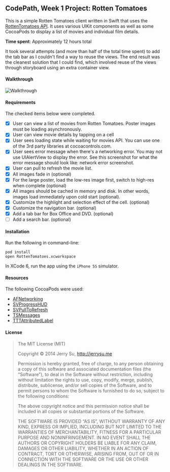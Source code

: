 ## CodePath, Week 1 Project: Rotten Tomatoes

This is a simple Rotten Tomatoes client written in Swift that uses the [RottenTomatoes API](http://developer.rottentomatoes.com/). It uses various UIKit components as well as some CocoaPods to display a list of movies and individual film details.

**Time spent**: Approximately 12 hours total

It took several attempts (and more than half of the total time spent) to add the tab bar as I couldn't find a way to reuse the views. The end result was the cleanest solution that I could find, which involved reuse of the views through storyboard using an extra container view.

#### Walkthrough

![Walkthrough](RottenTomatoes.gif)

#### Requirements

The checked items below were completed.

 * [x] User can view a list of movies from Rotten Tomatoes. Poster images must be loading asynchronously.
 * [x] User can view movie details by tapping on a cell
 * [x] User sees loading state while waiting for movies API. You can use one of the 3rd party libraries at cocoacontrols.com.
 * [x] User sees error message when there's a networking error. You may not use UIAlertView to display the error. See this screenshot for what the error message should look like: network error screenshot.
 * [x] User can pull to refresh the movie list.
 * [x] All images fade in (optional)
 * [x] For the large poster, load the low-res image first, switch to high-res when complete (optional)
 * [x] All images should be cached in memory and disk. In other words, images load immediately upon cold start (optional).
 * [x] Customize the highlight and selection effect of the cell. (optional)
 * [x] Customize the navigation bar. (optional)
 * [x] Add a tab bar for Box Office and DVD. (optional)
 * [ ] Add a search bar. (optional)

#### Installation

Run the following in command-line:

```
pod install
open RottenTomatoes.xcworkspace
```

In XCode 6, run the app using the `iPhone 5S` simulator.

#### Resources

The following CocoaPods were used:

 * [AFNetworking](https://github.com/AFNetworking/AFNetworking)
 * [SVProgressHUD](https://github.com/samvermette/SVProgressHUD)
 * [SVPullToRefresh](https://github.com/samvermette/SVPullToRefresh)
 * [TSMessages](https://github.com/toursprung/TSMessages)
 * [TTTAttributedLabel](https://github.com/mattt/TTTAttributedLabel)

#### License

> The MIT License (MIT)
>
> Copyright © 2014 Jerry Su, http://jerrysu.me
>
> Permission is hereby granted, free of charge, to any person obtaining a copy of
> this software and associated documentation files (the “Software”), to deal in
> the Software without restriction, including without limitation the rights to
> use, copy, modify, merge, publish, distribute, sublicense, and/or sell copies of
> the Software, and to permit persons to whom the Software is furnished to do so,
> subject to the following conditions:
>
> The above copyright notice and this permission notice shall be included in all
> copies or substantial portions of the Software.
>
> THE SOFTWARE IS PROVIDED “AS IS”, WITHOUT WARRANTY OF ANY KIND, EXPRESS OR
> IMPLIED, INCLUDING BUT NOT LIMITED TO THE WARRANTIES OF MERCHANTABILITY, FITNESS
> FOR A PARTICULAR PURPOSE AND NONINFRINGEMENT. IN NO EVENT SHALL THE AUTHORS OR
> COPYRIGHT HOLDERS BE LIABLE FOR ANY CLAIM, DAMAGES OR OTHER LIABILITY, WHETHER
> IN AN ACTION OF CONTRACT, TORT OR OTHERWISE, ARISING FROM, OUT OF OR IN
> CONNECTION WITH THE SOFTWARE OR THE USE OR OTHER DEALINGS IN THE SOFTWARE.
